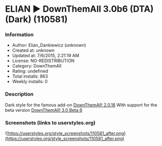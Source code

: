 # ELIAN ► DownThemAll 3.0b6 (DTA) (Dark) (110581)

### Information
- Author: Elian_Dankiewicz (unknown)
- Created at: unknown
- Updated at: 7/6/2015, 2:21:19 AM
- License: NO-REDISTRIBUTION
- Category: DownThemAll
- Rating: undefined
- Total installs: 863
- Weekly installs: 0


### Description
Dark style for the famous add-on <a href="https://addons.mozilla.org/en-US/firefox/addon/downthemall/">DownThemAll! 2.0.18</a> With support for the beta version <a href="http://www.downthemall.net/main/install-it/downthemall-3-0-beta-6/">DownThemAll! 3.0 Beta 6</a>


### Screenshots (links to userstyles.org)
![https://userstyles.org/style_screenshots/110581_after.png](https://userstyles.org/style_screenshots/110581_after.png)


